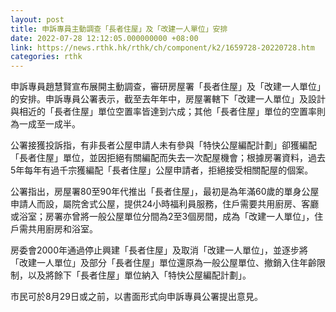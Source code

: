 ```yaml
---
layout: post
title: 申訴專員主動調查「長者住屋」及「改建一人單位」安排
date: 2022-07-28 12:12:05.000000000 +08:00
link: https://news.rthk.hk/rthk/ch/component/k2/1659728-20220728.htm
categories: rthk
---
```


申訴專員趙慧賢宣布展開主動調查，審研房屋署「長者住屋」及「改建一人單位」的安排。申訴專員公署表示，截至去年年中，房屋署轄下「改建一人單位」及設計與相近的「長者住屋」單位空置率皆達到六成；其他「長者住屋」單位的空置率則為一成至一成半。

公署接獲投訴指，有非長者公屋申請人未有參與「特快公屋編配計劃」卻獲編配「長者住屋」單位，並因拒絕有關編配而失去一次配屋機會；根據房署資料，過去5年每年有過千宗獲編配「長者住屋」公屋申請者，拒絕接受相關配屋的個案。

公署指出，房屋署80至90年代推出「長者住屋」，最初是為年滿60歲的單身公屋申請人而設，屬院舍式公屋，提供24小時福利員服務，住戶需要共用廚房、客廳或浴室；房署亦曾將一般公屋單位分間為2至3個房間，成為「改建一人單位」，住戶需共用廚房和浴室。

房委會2000年通過停止興建「長者住屋」及取消「改建一人單位」，並逐步將「改建一人單位」及部分「長者住屋」單位還原為一般公屋單位、撤銷入住年齡限制，以及將餘下「長者住屋」單位納入「特快公屋編配計劃」。

市民可於8月29日或之前，以書面形式向申訴專員公署提出意見。
